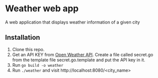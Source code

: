 # Weather web app
A web application that displays weather information of a given city
## Installation
1. Clone this repo.
2. Get an API KEY from [Open Weather API](https://openweathermap.org/). Create a file called secret.go from the template file secret.go.template and put the API key in it.
3. Run `go build -o weather`
4. Run `./weather` and visit http://localhost:8080/<city_name>